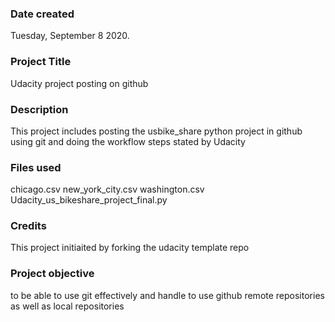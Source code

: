 ### Date created
Tuesday, September 8 2020.

### Project Title
Udacity project posting on github

### Description
This project includes posting the usbike_share python project in github using git and doing the workflow steps stated by Udacity

### Files used
chicago.csv
new_york_city.csv
washington.csv
Udacity_us_bikeshare_project_final.py

### Credits
This project initiaited by forking the udacity template repo

### Project objective
to be able to use git effectively and handle to use github remote repositories as well as local repositories